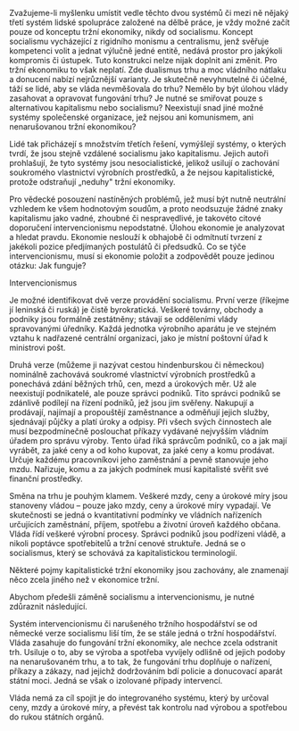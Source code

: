 Zvažujeme-li myšlenku umístit vedle těchto dvou systémů či mezi ně nějaký třetí systém lidské spolupráce založené na dělbě práce, je vždy možné začít pouze od konceptu tržní ekonomiky, nikdy od socialismu. Koncept socialismu vycházející z rigidního monismu a centralismu, jenž svěřuje kompetenci volit a jednat výlučně jedné entitě, nedává prostor pro jakýkoli kompromis či ústupek. Tuto konstrukci nelze nijak doplnit ani změnit. Pro tržní ekonomiku to však neplatí. Zde dualismus trhu a moc vládního nátlaku a donucení nabízí nejrůznější varianty. Je skutečně nevyhnutelné či účelné, táží se lidé, aby se vláda nevměšovala do trhu? Nemělo by být úlohou vlády zasahovat a opravovat fungování trhu? Je nutné se smiřovat pouze s alternativou kapitalismu nebo socialismu? Neexistují snad jiné možné systémy společenské organizace, jež nejsou ani komunismem, ani nenarušovanou tržní ekonomikou?

Lidé tak přicházejí s množstvím třetích řešení, vymýšlejí systémy, o kterých tvrdí, že jsou stejně vzdálené socialismu jako kapitalismu. Jejich autoři prohlašují, že tyto systémy jsou nesocialistické, jelikož usilují o zachování soukromého vlastnictví výrobních prostředků, a že nejsou kapitalistické, protože odstraňují „neduhy" tržní ekonomiky.

Pro vědecké posouzení nastíněných problémů, jež musí být nutně neutrální vzhledem ke všem hodnotovým soudům, a proto neodsuzuje žádné znaky kapitalismu jako vadné, zhoubné či nespravedlivé, je takovéto citové doporučení intervencionismu nepodstatné. Úlohou ekonomie je analyzovat a hledat pravdu. Ekonomie neslouží k obhajobě či odmítnutí tvrzení z jakékoli pozice předjímaných postulátů či předsudků. Co se týče intervencionismu, musí si ekonomie položit a zodpovědět pouze jedinou otázku: Jak funguje?

Intervencionismus

Je možné identifikovat dvě verze provádění socialismu. První verze (říkejme jí leninská či ruská) je čistě byrokratická. Veškeré továrny, obchody a podniky jsou formálně zestátněny; stávají se odděleními vlády spravovanými úředníky. Každá jednotka výrobního aparátu je ve stejném vztahu k nadřazené centrální organizaci, jako je místní poštovní úřad k ministrovi pošt.

Druhá verze (můžeme ji nazývat cestou hindenburskou či německou) nominálně zachovává soukromé vlastnictví výrobních prostředků a ponechává zdání běžných trhů, cen, mezd a úrokových měr. Už ale neexistují podnikatelé, ale pouze správci podniků. Tito správci podniků se zdánlivě podílejí na řízení podniků, jež jsou jim svěřeny. Nakupují a prodávají, najímají a propouštějí zaměstnance a odměňují jejich služby, sjednávají půjčky a platí úroky a odpisy. Při všech svých činnostech ale musí bezpodmínečně poslouchat příkazy vydávané nejvyšším vládním úřadem pro správu výroby. Tento úřad říká správcům podniků, co a jak mají vyrábět, za jaké ceny a od koho kupovat, za jaké ceny a komu prodávat. Určuje každému pracovníkovi jeho zaměstnání a pevně stanovuje jeho mzdu. Nařizuje, komu a za jakých podmínek musí kapitalisté svěřit své finanční prostředky.

Směna na trhu je pouhým klamem. Veškeré mzdy, ceny a úrokové míry jsou stanoveny vládou – pouze jako mzdy, ceny a úrokové míry vypadají. Ve skutečnosti se jedná o kvantitativní podmínky ve vládních nařízeních určujících zaměstnání, příjem, spotřebu a životní úroveň každého občana. Vláda řídí veškeré výrobní procesy. Správci podniků jsou podřízeni vládě, a nikoli poptávce spotřebitelů a tržní cenové struktuře. Jedná se o socialismus, který se schovává za kapitalistickou terminologií.

Některé pojmy kapitalistické tržní ekonomiky jsou zachovány, ale znamenají něco zcela jiného než v ekonomice tržní.

Abychom předešli záměně socialismu a intervencionismu, je nutné zdůraznit následující.

Systém intervencionismu či narušeného tržního hospodářství se od německé verze socialismu liší tím, že se stále jedná o tržní hospodářství. Vláda zasahuje do fungování tržní ekonomiky, ale nechce zcela odstranit trh. Usiluje o to, aby se výroba a spotřeba vyvíjely odlišně od jejich podoby na nenarušovaném trhu, a to tak, že fungování trhu doplňuje o nařízení, příkazy a zákazy, nad jejichž dodržováním bdí policie a donucovací aparát státní moci. Jedná se však o izolované případy intervencí.

Vláda nemá za cíl spojit je do integrovaného systému, který by určoval ceny, mzdy a úrokové míry, a převést tak kontrolu nad výrobou a spotřebou do rukou státních orgánů.